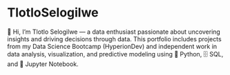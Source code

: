 # TlotloSelogilwe
👋 Hi, I’m Tlotlo Selogilwe — a data enthusiast passionate about uncovering insights and driving decisions through data. This portfolio includes projects from my Data Science Bootcamp (HyperionDev) and independent work in data analysis, visualization, and predictive modeling using 🐍 Python, 🗄️ SQL, and 📓 Jupyter Notebook.
